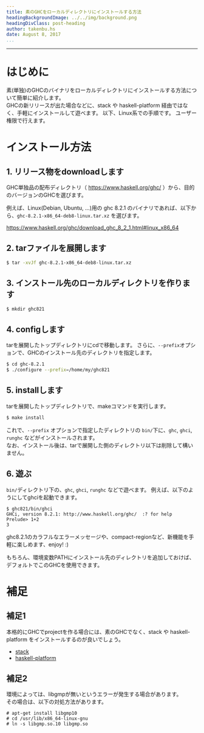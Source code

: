 ```yaml
---
title: 素のGHCをローカルディレクトリにインストールする方法
headingBackgroundImage: ../../img/background.png
headingDivClass: post-heading
author: takenbu.hs
date: August 8, 2017
...
```

---

# はじめに

素(単独)のGHCのバイナリをローカルディレクトリにインストールする方法について簡単に紹介します。  
GHCの新リリースが出た場合などに、stack や haskell-platform 経由ではなく、手軽にインストールして遊べます。
以下、Linux系での手順です。 ユーザー権限で行えます。


# インストール方法

## 1. リリース物をdownloadします

GHC単独品の配布ディレクトリ（ https://www.haskell.org/ghc/ ）から、目的のバージョンのGHCを選びます。  

例えば、Linux(Debian, Ubuntu, ...)用の ghc 8.2.1 のバイナリであれば、以下から、`ghc-8.2.1-x86_64-deb8-linux.tar.xz` を選びます。

  https://www.haskell.org/ghc/download_ghc_8_2_1.html#linux_x86_64


## 2. tarファイルを展開します

```sh
$ tar -xvJf ghc-8.2.1-x86_64-deb8-linux.tar.xz
```

## 3. インストール先のローカルディレクトリを作ります

```sh
$ mkdir ghc821
```

## 4. configします

tarを展開したトップディレクトリにcdで移動します。
さらに、`--prefix`オプションで、GHCのインストール先のディレクトリを指定します。

```sh
$ cd ghc-8.2.1
$ ./configure --prefix=/home/my/ghc821
```

## 5. installします

tarを展開したトップディレクトリで、makeコマンドを実行します。
```sh
$ make install
```

これで、`--prefix` オプションで指定したディレクトリの `bin/`下に、`ghc`, `ghci`, `runghc` などがインストールされます。  
なお、インストール後は、tarで展開した側のディレクトリ以下は削除して構いません。

## 6. 遊ぶ

`bin/`ディレクトリ下の、`ghc`, `ghci`, `runghc` などで遊べます。 例えば、以下のようにしてghciを起動できます。

```
$ ghc821/bin/ghci
GHCi, version 8.2.1: http://www.haskell.org/ghc/  :? for help
Prelude> 1+2
3
```

ghc8.2.1のカラフルなエラーメッセージや、compact-regionなど、新機能を手軽に楽しめます、enjoy! :)

もちろん、環境変数PATHにインストール先のディレクトリを追加しておけば、デフォルトでこのGHCを使用できます。


# 補足

## 補足1

本格的にGHCでprojectを作る場合には、素のGHCでなく、stack や haskell-platform をインストールするのが良いでしょう。

 * [stack](https://haskell-lang.org/get-started)
 * [haskell-platform](https://www.haskell.org/platform/)


## 補足2

環境によっては、libgmpが無いというエラーが発生する場合があります。  
その場合は、以下の対処方法があります。
```
# apt-get install libgmp10
# cd /usr/lib/x86_64-linux-gnu
# ln -s libgmp.so.10 libgmp.so
```

